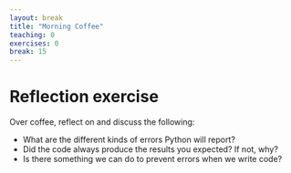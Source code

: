 ```yaml
---
layout: break
title: "Morning Coffee"
teaching: 0
exercises: 0
break: 15
---
```

# Reflection exercise

Over coffee, reflect on and discuss the following:
* What are the different kinds of errors Python will report?
* Did the code always produce the results you expected? If not, why?
* Is there something we can do to prevent errors when we write code?
